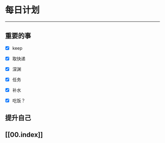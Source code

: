 
# 每日计划
---
## 重要的事

- [x]  keep
- [x]  取快递
- [x]  深渊
- [x] 任务
- [x] 补水
- [x] 吃饭？



## 提升自己

  



## [[00.index]]











